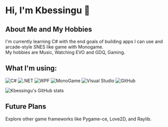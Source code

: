 # Hi, I'm Kbessingu 👋

## About Me and My Hobbies
I'm currently learning C# with the end goals of building apps I can use and
arcade-style SNES like game with Monogame.</br>
My hobbies are Music, Watching EVO and GDQ, Gaming.



## **What I'm using:**  
![C#](https://img.shields.io/badge/C%23-blue?logo=csharp)
![.NET](https://img.shields.io/badge/.NET-purple?logo=.net)
![WPF](https://img.shields.io/badge/WPF-blue?logo=windows)
![MonoGame](https://img.shields.io/badge/MonoGame-black?logo=monogame)
![Visual Studio](https://img.shields.io/badge/Visual%20Studio-purple?logo=visualstudio)
![GitHub](https://img.shields.io/badge/GitHub-black?logo=github)

![Kbessingu's GitHub stats](https://github-readme-stats.vercel.app/api?username=Kbessingu&show_icons=true&theme=dark)
## Future Plans
Explore other game frameworks like Pygame-ce, Love2D, and Raylib.

<!--
---
**What I'm using:**</br>
![C#](https://img.shields.io/badge/C%23-blue?logo=csharp)
![.NET](https://img.shields.io/badge/.NET-purple?logo=.net)
![WPF](https://img.shields.io/badge/WPF-blue?logo=windows)
![Monogame](https://img.shields.io/badge/MonoGame-black?logo=monogame)
![Visual Studio](https://img.shields.io/badge/Visual%20Studio-purple?logo=visualstudio)
![Git](https://img.shields.io/badge/GitHub-black?logo=github)
---
## Future Plans
Explore other game frameworks like Pygame-ce, Love2D, and Raylib.


**Kbessingu/Kbessingu** is a ✨ _special_ ✨ repository because its `README.md` (this file) appears on your GitHub profile.

Learning C# with end goals: build desktop apps i can use and create arcade-style SNES like game with Monogame.
![C++](https://img.shields.io/badge/c++-%2300599C.svg?style=for-the-badge&logo=c%2B%2B&logoColor=white)
![Pygame](https://img.shields.io/badge/Pygame--CE-3670A0?style=for-the-badge&logo=python&logoColor=ffdd54)
![Krita](https://img.shields.io/badge/Krita-203759?style=for-the-badge&logo=krita&logoColor=EEF37B)
![Aseprite](https://img.shields.io/badge/Aseprite-FFFFFF?style=for-the-badge&logo=Aseprite&logoColor=#7D929E)
![Visual Studio Code](https://img.shields.io/badge/Visual%20Studio%20Code-0078d7.svg?style=for-the-badge&logo=visual-studio-code&logoColor=white)
![s](https://github-readme-stats.vercel.app/api?username=Kbessingu&show_icons=true&theme=dark)
Here are some ideas to get you started:

- 🔭 I’m currently working on ...
- 🌱 I’m currently learning ...
- 👯 I’m looking to collaborate on ...
- 🤔 I’m looking for help with ...
- 💬 Ask me about ...
- 📫 How to reach me: ...
- 😄 Pronouns: ...
- ⚡ Fun fact: ...

-->
